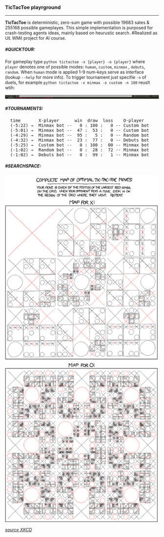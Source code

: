 ### TicTacToe playrground
-------
**TicTacToe** is deterministic, zero-sum game with possible 19683 sates & 255168 possible gameplayes. This simple implementation is purposed for crash-testing agents ideas, mainly based on heurustic search. #Realized as UŁ WMiI project for AI course.

##### #**QUICKTOUR**:

For gameplay type `python tictactoe -x {player} -o {player}` where `player` denotes one of possible modes: `human`, `custom`, `minmax` , `debuts`, `random`. When `human` mode is applied 1-9 num-keys serve as interface (lookup `--help` for more info). To trigger tournament just specifie `-n` of duels, for example `python tictactoe -x minmax -o custom -n 100` reuslt wtih:

<img src="./bar.png" >


##### #**TOURNAMENTS**: 
  <pre>
  time       X-player      win  draw  loss    O-player
  (-5:22) &#8594;  Minmax bot --   0 : 100 :   0 -- Custom bot
  (-5:01) &#8594;  Minmax bot --  47 :  53 :   0 -- Custom bot
  (-4:29) &#8594;  Minmax bot --  95 :   5 :   0 -- Random bot
  (-4:32) &#8594;  Minmax bot --  23 :  77 :   0 -- Debuts bot
  (-5:25) &#8594;  Custom bot --   0 : 100 :  00 -- Minmax bot
  (-1:02) &#8594;  Random bot --   0 :  28 :  72 -- Minmax bot
  (-1:02) &#8594;  Debuts bot --   0 :  99 :   1 -- Minmax bot</pre>

##### #**SEARCHSPACE**:
<img src="./xkcd_xo.png" alt="XKCD" width="500">

[*source XKCD*](https://xkcd.com/832/)